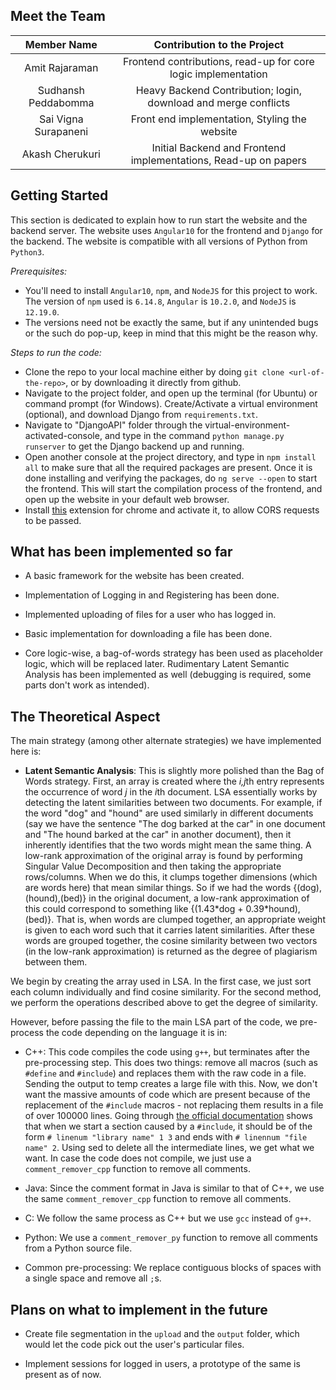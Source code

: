 

## Meet the Team

|      Member Name      |                 Contribution to the Project                  |
| :-------------------: | :----------------------------------------------------------: |
|    Amit Rajaraman     | Frontend contributions, read-up for core logic implementation |
| Sudhansh Peddabomma |    Heavy Backend Contribution; login, download and merge conflicts     |
| Sai Vigna Surapaneni  |  Front end implementation, Styling the website   |
|    Akash Cherukuri    | Initial Backend and Frontend implementations, Read-up on papers |



## Getting Started

This section is dedicated to explain how to run start the website and the backend server. The website uses `Angular10` for the frontend and `Django` for the backend. The website is compatible with all versions of Python from `Python3`.

*Prerequisites:*

- You'll need to install `Angular10`, `npm`, and `NodeJS` for this project to work. The version of `npm` used is `6.14.8`, `Angular` is `10.2.0`, and `NodeJS` is `12.19.0`.
- The versions need not be exactly the same, but if any unintended bugs or the such do pop-up, keep in mind that this might be the reason why.



*Steps to run the code:*

- Clone the repo to your local machine either by doing `git clone <url-of-the-repo>`, or by downloading it directly from github.
- Navigate to the project folder, and open up the terminal (for Ubuntu) or command prompt (for Windows). Create/Activate a virtual environment (optional), and download Django from `requirements.txt`.
- Navigate to "DjangoAPI" folder through the virtual-environment-activated-console, and type in the command `python manage.py runserver` to get the Django backend up and running.
- Open another console at the project directory, and type in `npm install all` to make sure that all the required packages are present. Once it is done installing and verifying the packages, do `ng serve --open` to start the frontend. This will start the compilation process of the frontend, and open up the website in your default web browser.
- Install [this](https://chrome.google.com/webstore/detail/allow-cors-access-control/lhobafahddgcelffkeicbaginigeejlf/related?hl=en) extension for chrome and activate it, to allow CORS requests to be passed.




## What has been implemented so far

- A basic framework for the website has been created. 

- Implementation of Logging in and Registering has been done.
- Implemented uploading of files for a user who has logged in.
- Basic implementation for downloading a file has been done. 
- Core logic-wise, a bag-of-words strategy has been used as placeholder logic, which will be replaced later. Rudimentary Latent Semantic Analysis has been implemented as well (debugging is required, some parts don't work as intended).



## The Theoretical Aspect

The main strategy (among other alternate strategies) we have implemented here is:

* **Latent Semantic Analysis**: This is slightly more polished than the Bag of Words strategy. First, an array is created where the *i,j*th entry represents the occurrence of word *j* in the *i*th document. LSA essentially works by detecting the latent similarities between two documents. For example, if the word "dog" and "hound" are used similarly in different documents (say we have the sentence "The dog barked at the car" in one document and "The hound barked at the car" in another document), then it inherently identifies that the two words might mean the same thing. A low-rank approximation of the original array is found by performing Singular Value Decomposition and then taking the appropriate rows/columns. When we do this, it clumps together dimensions (which are words here) that mean similar things. So if we had the words {(dog),(hound),(bed)} in the original document, a low-rank approximation of this could correspond to something like {(1.43\*dog + 0.39\*hound),(bed)}. That is, when words are clumped together, an appropriate weight is given to each word such that it carries latent similarities. After these words are grouped together, the cosine similarity between two vectors (in the low-rank approximation) is returned as the degree of plagiarism between them.

We begin by creating the array used in LSA. In the first case, we just sort each column individually and find cosine similarity. For the second method, we perform the operations described above to get the degree of similarity.

However, before passing the file to the main LSA part of the code, we pre-process the code depending on the language it is in:

* C++: This code compiles the code using ```g++```, but terminates after the pre-processing step. This does two things: remove all macros (such as ```#define``` and ```#include```) and replaces them with the raw code in a file. Sending the output to temp creates a large file with this. Now, we don't want the massive amounts of code which are present because of the replacement of the ```#include``` macros - not replacing them results in a file of over 100000 lines. Going through [the official documentation](https://gcc.gnu.org/onlinedocs/cpp/Preprocessor-Output.html) shows that when we start a section caused by a ```#include```, it should be of the form ```# linenum "library name" 1 3``` and ends with ```# linennum "file name" 2```. Using sed to delete all the intermediate lines, we get what we want. In case the code does not compile, we just use a ```comment_remover_cpp``` function to remove all comments.

* Java: Since the comment format in Java is similar to that of C++, we use the same ```comment_remover_cpp``` function to remove all comments.

* C: We follow the same process as C++ but we use ```gcc``` instead of ```g++```.

* Python: We use a ```comment_remover_py``` function to remove all comments from a Python source file.

* Common pre-processing: We replace contiguous blocks of spaces with a single space and remove all ```;```s.



## Plans on what to implement in the future

- Create file segmentation in the `upload` and the `output` folder, which would let the code pick out the user's particular files.

- Implement sessions for logged in users, a prototype of the same is present as of now.
